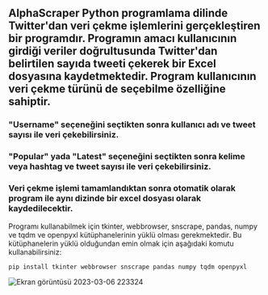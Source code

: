 ## AlphaScraper Python programlama dilinde Twitter'dan veri çekme işlemlerini gerçekleştiren bir programdır. Programın amacı kullanıcının girdiği veriler doğrultusunda Twitter'dan belirtilen sayıda tweeti çekerek bir Excel dosyasına kaydetmektedir. Program kullanıcının veri çekme türünü de seçebilme özelliğine sahiptir.

### "Username" seçeneğini seçtikten sonra kullanıcı adı ve tweet sayısı ile veri çekebilirsiniz.
### "Popular" yada "Latest" seçeneğini seçtikten sonra kelime veya hashtag ve tweet sayısı ile veri çekebilirsiniz.

### Veri çekme işlemi tamamlandıktan sonra otomatik olarak program ile aynı dizinde bir excel dosyası olarak kaydedilecektir.

Programı kullanabilmek için tkinter, webbrowser, snscrape, pandas, numpy ve tqdm ve openpyxl kütüphanelerinin yüklü olması gerekmektedir. Bu kütüphanelerin yüklü olduğundan emin olmak için aşağıdaki komutu kullanabilirsiniz:

```pip install tkinter webbrowser snscrape pandas numpy tqdm openpyxl``` 


![Ekran görüntüsü 2023-03-06 223324](https://user-images.githubusercontent.com/88042600/223233747-8c5c7a28-35fc-46d6-a6fa-fc4f09aa0380.png)
